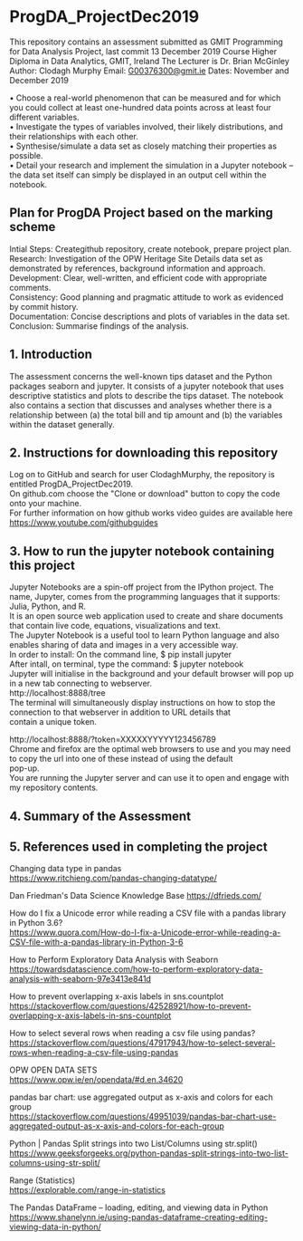 # ProgDA_ProjectDec2019
This repository contains an assessment submitted as GMIT Programming for Data Analysis Project, last commit 13 December 2019
Course Higher Diploma in Data Analytics, GMIT, Ireland
The Lecturer is Dr. Brian McGinley
Author: Clodagh Murphy
Email: G00376300@gmit.ie
Dates: November and December 2019

• Choose a real-world phenomenon that can be measured and for which you could
collect at least one-hundred data points across at least four different variables.<br>
• Investigate the types of variables involved, their likely distributions, and their
relationships with each other.<br>
• Synthesise/simulate a data set as closely matching their properties as possible.<br>
• Detail your research and implement the simulation in a Jupyter notebook – the
    data set itself can simply be displayed in an output cell within the notebook.<br>

## Plan for ProgDA Project based on the marking scheme
Intial Steps: Creategithub repository, create notebook, prepare project plan.<br>
Research: Investigation of the OPW Heritage Site Details data set as demonstrated by references, background information and approach.<br>
Development: Clear, well-written, and efficient code with appropriate comments.<br>
Consistency: Good planning and pragmatic attitude to work as evidenced by commit history.<br>
Documentation: Concise descriptions and plots of variables in the data set.<br>
Conclusion: Summarise findings of the analysis.<br>

## 1. Introduction
The assessment concerns the well-known tips dataset and the Python packages seaborn and jupyter.
It consists of a jupyter notebook that uses descriptive statistics and plots to describe the tips dataset.
The notebook also contains a section that discusses and analyses whether there is a relationship between 
(a) the total bill and tip amount and 
(b) the variables within the dataset generally. 

## 2. Instructions for downloading this repository
Log on to GitHub and search for user ClodaghMurphy, the repository is entitled ProgDA_ProjectDec2019.<br>
On github.com choose the "Clone or download" button to copy the code onto your machine.<br>
For further information on how github works video guides are available here https://www.youtube.com/githubguides<br>

## 3. How to run the jupyter notebook containing this project 
Jupyter Notebooks are a spin-off project from the IPython project. The name, Jupyter, comes from the programming languages that it supports: Julia, Python, and R.<br>
It is an open source web application used to create and share documents that contain live code, equations, visualizations and text.<br>
The Jupyter Notebook is a useful tool to learn Python language and also enables sharing of data and images in a very accessible way.<br>
In order to install: On the command line, $ pip install jupyter<br>
After intall, on terminal, type the command: $ jupyter notebook<br>
Jupyter will initialise in the background and your default browser will pop up in a new tab connecting to webserver.<br> http://localhost:8888/tree<br>
The terminal will simultaneously display instructions on how to stop the connection to that webserver in addition to URL details that <br>contain a unique token.<br>

http://localhost:8888/?token=XXXXXYYYYY123456789<br>
Chrome and firefox are the optimal web browsers to use and you may need to copy the url into one of these instead of using the default<br> pop-up.<br>
You are running the Jupyter server and can use it to open and engage with my repository contents.<br>

## 4. Summary of the Assessment

## 5. References used in completing the project

Changing data type in pandas<br>
https://www.ritchieng.com/pandas-changing-datatype/<br>

Dan Friedman's Data Science Knowledge Base
https://dfrieds.com/<br>

How do I fix a Unicode error while reading a CSV file with a pandas library in Python 3.6?<br>
https://www.quora.com/How-do-I-fix-a-Unicode-error-while-reading-a-CSV-file-with-a-pandas-library-in-Python-3-6<br>

How to Perform Exploratory Data Analysis with Seaborn<br>
https://towardsdatascience.com/how-to-perform-exploratory-data-analysis-with-seaborn-97e3413e841d<br>

How to prevent overlapping x-axis labels in sns.countplot
https://stackoverflow.com/questions/42528921/how-to-prevent-overlapping-x-axis-labels-in-sns-countplot<br>

How to select several rows when reading a csv file using pandas?<br>
https://stackoverflow.com/questions/47917943/how-to-select-several-rows-when-reading-a-csv-file-using-pandas<br>

OPW OPEN DATA SETS<br>
https://www.opw.ie/en/opendata/#d.en.34620<br>

pandas bar chart: use aggregated output as x-axis and colors for each group<br>
https://stackoverflow.com/questions/49951039/pandas-bar-chart-use-aggregated-output-as-x-axis-and-colors-for-each-group<br>

Python | Pandas Split strings into two List/Columns using str.split()<br>
https://www.geeksforgeeks.org/python-pandas-split-strings-into-two-list-columns-using-str-split/<br>

Range (Statistics)<br>
https://explorable.com/range-in-statistics<br>

The Pandas DataFrame – loading, editing, and viewing data in Python<br>
https://www.shanelynn.ie/using-pandas-dataframe-creating-editing-viewing-data-in-python/<br>
